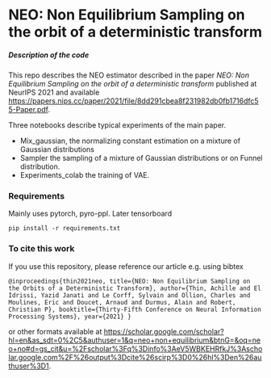 # NEO: Non Equilibrium Sampling on the orbit of a deterministic transform


##### Description of the code

This repo describes the NEO estimator described in the paper *NEO: Non Equilibrium Sampling on the orbit of a deterministic transform* published at NeurIPS 2021 and available https://papers.nips.cc/paper/2021/file/8dd291cbea8f231982db0fb1716dfc55-Paper.pdf. 


Three notebooks describe typical experiments of the main paper. 

- Mix_gaussian, the normalizing constant estimation on a mixture of Gaussian distributions
- Sampler the sampling of a mixture of Gaussian distributions or on Funnel distribution.
- Experiments_colab the training of VAE.


### Requirements

Mainly uses pytorch, pyro-ppl. Later tensorboard

`pip install -r requirements.txt`

### To cite this work

If you use this repository, please reference our article e.g. using bibtex

`@inproceedings{thin2021neo,
  title={NEO: Non Equilibrium Sampling on the Orbits of a Deterministic Transform},
  author={Thin, Achille and El Idrissi, Yazid Janati and Le Corff, Sylvain and Ollion, Charles and Moulines, Eric and Doucet, Arnaud and Durmus, Alain and Robert, Christian P},
  booktitle={Thirty-Fifth Conference on Neural Information Processing Systems},
  year={2021}
}`

or other formats available at https://scholar.google.com/scholar?hl=en&as_sdt=0%2C5&authuser=1&q=neo+non+equilibrium&btnG=&oq=neo+no#d=gs_cit&u=%2Fscholar%3Fq%3Dinfo%3AeV5WBKEHRfkJ%3Ascholar.google.com%2F%26output%3Dcite%26scirp%3D0%26hl%3Den%26authuser%3D1.
